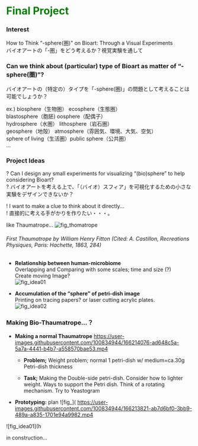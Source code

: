 # <span style="color: green; ">Final Project</span>

### Interest
How to Think “-sphere(圏)" on Bioart: Through a Visual Experiments  
バイオアートの「-圏」をどう考えるか？視覚実験を通して

### Can we think about (particular) type of Bioart as matter of “-sphere(圏)”?  
バイオアートの（特定の）タイプを「-sphere(圏)」の問題として考えることは可能でしょうか？

  ex.)
	biosphere（生物圏） ecosphere（生態圏）  
	blastosphere（胞胚)  oosphere（配偶子）  
	hydrosphere（水圏） lithosphere（岩石圏）  
	geosphere（地殻）  atmosphere（雰囲気、環境、大気、空気）  
	sphere of living（生活圏）public sphere（公共圏）  
	…

### Project Ideas
? Can I design any small experiments for visualizing “(bio)sphere” to help considering Bioart?  
? バイオアートを考える上で、「（バイオ）スフィア」を可視化するための小さな実験をデザインできないか？  

! I want to make a clue to think about it directly…  
! 直接的に考える手がかりを作りたい・・・。    

like Thaumatrope...
![fig_thomatrope](https://user-images.githubusercontent.com/100834944/161601645-d5c3f156-054b-4695-bde0-6e6bf4fc6d82.png)
###### First Thaumatrope by William Henry Fitton (Cited: A. Castillon, *Recreations Physiques*, Paris: Hachette, 1863, 284)


- **Relationship between human-microbiome**  
Overlapping and Comparing with some scales; time and size (?)  
Create moving Image?  
![fig_idea01](https://user-images.githubusercontent.com/100834944/161602290-66e9f515-9b48-4570-a85f-a5b22f4ce5f1.png)

* **Accumulation of the “sphere” of petri-dish image**  
Printing on tracing papers? or laser cutting acrylic plates.  
![fig_idea02](https://user-images.githubusercontent.com/100834944/161602449-a5c094d0-41ac-4648-ab9f-0d86f7b47547.jpg)


### Making Bio-Thaumatrope...？
- **Making a normal Thaumatrope**
https://user-images.githubusercontent.com/100834944/166214076-ad648c5a-5a7a-4441-b4b7-a558570bae53.mp4

  - **Problem;**
  Weight problem;  normal 1 petri-dish w/ medium=ca.30g
  Petri-dish thickness

  - **Task;**
  Making the Double-side petri-dish.
  Consider how to lighter weight.
  Ways to support the Petri dish.
  Think of a rotating mechanism.
  Try to Yeastogram


- **Prototyping:**
plan ![fig_](
https://user-images.githubusercontent.com/100834944/166213821-ab7d6bf0-3bb9-489a-a835-1701e94a9982.mp4


![fig_idea01](h

in construction...
